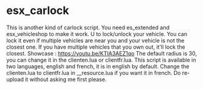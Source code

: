 # esx_carlock

This is another kind of carlock script. You need es_extended and esx_vehicleshop to make it work. U to lock/unlock your vehicle. You can lock it even if multiple vehicles are near you and your vehicle is not the closest one. If you have multiple vehicles that you own out, it'll lock the closest. Showcase : https://youtu.be/KTIA3AEZ1qo The default radius is 30, you can change it in the clienten.lua or clientfr.lua. This script is available in two languages, english and french, it is in english by default. Change the clienten.lua to clientfr.lua in __resource.lua if you want it in french. Do re-upload it without asking me first please.
